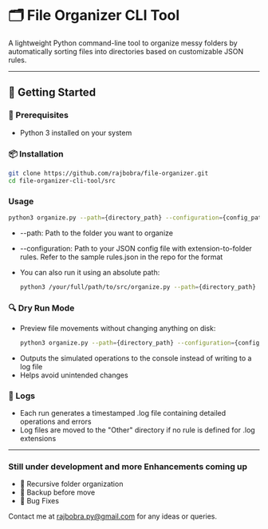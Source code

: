 # 🗂️ File Organizer CLI Tool

A lightweight Python command-line tool to organize messy folders by automatically sorting files into directories based on customizable JSON rules.

---

## 🚀 Getting Started

### 🔧 Prerequisites
- Python 3 installed on your system

### 📦 Installation
```bash
git clone https://github.com/rajbobra/file-organizer.git
cd file-organizer-cli-tool/src
```

### Usage
```bash
python3 organize.py --path={directory_path} --configuration={config_path}
```
- --path: Path to the folder you want to organize
- --configuration: Path to your JSON config file with extension-to-folder rules. Refer to the sample rules.json in the repo for the format

- You can also run it using an absolute path:
  ```bash
  python3 /your/full/path/to/src/organize.py --path={directory_path} --configuration={config_path}
  ```

### 🔍 Dry Run Mode
- Preview file movements without changing anything on disk:
  ```bash
  python3 organize.py --path={directory_path} --configuration={config_path} --dry-run
  ```
- Outputs the simulated operations to the console instead of writing to a log file
- Helps avoid unintended changes


### 📄 Logs
- Each run generates a timestamped .log file containing detailed operations and errors
- Log files are moved to the "Other" directory if no rule is defined for .log extensions

---
### Still under development and more Enhancements coming up
- 🔄 Recursive folder organization
- 💾 Backup before move
- 🐛 Bug Fixes


Contact me at rajbobra.py@gmail.com for any ideas or queries.
